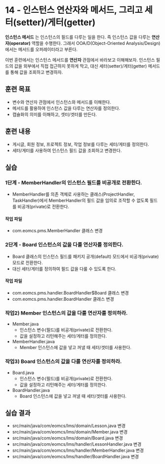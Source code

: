 # 14 - 인스턴스 연산자와 메서드, 그리고 세터(setter)/게터(getter)

**인스턴스 메서드** 는 인스턴스의 필드를 다루는 일을 한다.
즉 인스턴스 값을 다루는 **연산자(operator)** 역할을 수행한다.
그래서 OOA/D(Object-Oriented Analysis/Design)에서는 메서드를 오퍼레이터라고 부른다.

이번 훈련에서는 인스턴스 메서드를 **연산자** 관점에서 바라보고 이해해보자.
인스턴스 필드의 값을 외부에서 직접 접근하지 못하게 막고,
대신 세터(setter)/게터(getter) 메서드를 통해 값을 조회하고 변경하자.

## 훈련 목표

- 변수와 연산자 관점에서 인스턴스와 메서드를 이해한다.
- 메서드를 활용하여 인스턴스 값을 다루는 연산자를 정의한다.
- 캡슐화의 의미를 이해하고, 셋터/겟터를 만든다.

## 훈련 내용

- 게시글, 회원 정보, 프로젝트 정보, 작업 정보를 다루는 세터/게터를 정의한다.
- 세터/게터를 사용하여 인스턴스 필드 값을 조회하고 변경한다.  


## 실습

### 1단계 - MemberHandler의 인스턴스 필드를 비공개로 전환한다.

- MemberHandler를 의존 객체로 사용하는 클래스(ProjectHandler, TaskHandler)에서
  MemberHandler의 필드 값을 임의로 조작할 수 없도록 필드를 비공개(private)로 전환한다. 

#### 작업 파일

- com.eomcs.pms.MemberHandler 클래스 변경

### 2단계 - Board 인스턴스의 값을 다룰 연산자를 정의한다.

- Board 클래스의 인스턴스 필드를 패키지 공개(default) 모드에서 
  비공개(private) 모드로 전환한다.
- 대신 세터/게터를 정의하여 필드 값을 다룰 수 있도록 한다.

#### 작업 파일

- com.eomcs.pms.handler.BoardHandler$Board 클래스 변경
- com.eomcs.pms.handler.BoardHandler 클래스 변경




### 작업2) Member 인스턴스의 값을 다룰 연산자를 정의하라.

- Member.java
    - 인스턴스 변수(필드)를 비공개(private)로 전환한다.
    - 값을 설정하고 리턴해주는 세터/게터를 정의한다.
- MemberHandler.java
    - Member 인스턴스에 값을 넣고 꺼낼 때 세터/겟터를 사용한다.

### 작업3) Board 인스턴스의 값을 다룰 연산자를 정의하라.

- Board.java
    - 인스턴스 변수(필드)를 비공개(private)로 전환한다.
    - 값을 설정하고 리턴해주는 세터/게터를 정의한다.
- BoardHandler.java
    - Board 인스턴스에 값을 넣고 꺼낼 때 세터/겟터를 사용한다.

## 실습 결과

- src/main/java/com/eomcs/lms/domain/Lesson.java 변경
- src/main/java/com/eomcs/lms/domain/Member.java 변경
- src/main/java/com/eomcs/lms/domain/Board.java 변경
- src/main/java/com/eomcs/lms/handler/LessonHandler.java 변경
- src/main/java/com/eomcs/lms/handler/MemberHandler.java 변경
- src/main/java/com/eomcs/lms/handler/BoardHandler.java 변경